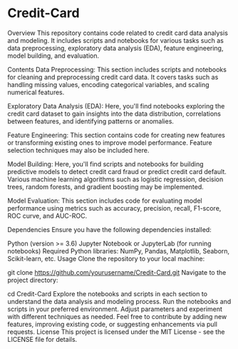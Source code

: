 # Credit-Card

Overview
This repository contains code related to credit card data analysis and modeling. It includes scripts and notebooks for various tasks such as data preprocessing, exploratory data analysis (EDA), feature engineering, model building, and evaluation.

Contents
Data Preprocessing: This section includes scripts and notebooks for cleaning and preprocessing credit card data. It covers tasks such as handling missing values, encoding categorical variables, and scaling numerical features.

Exploratory Data Analysis (EDA): Here, you'll find notebooks exploring the credit card dataset to gain insights into the data distribution, correlations between features, and identifying patterns or anomalies.

Feature Engineering: This section contains code for creating new features or transforming existing ones to improve model performance. Feature selection techniques may also be included here.

Model Building: Here, you'll find scripts and notebooks for building predictive models to detect credit card fraud or predict credit card default. Various machine learning algorithms such as logistic regression, decision trees, random forests, and gradient boosting may be implemented.

Model Evaluation: This section includes code for evaluating model performance using metrics such as accuracy, precision, recall, F1-score, ROC curve, and AUC-ROC.

Dependencies
Ensure you have the following dependencies installed:

Python (version >= 3.6)
Jupyter Notebook or JupyterLab (for running notebooks)
Required Python libraries: NumPy, Pandas, Matplotlib, Seaborn, Scikit-learn, etc.
Usage
Clone the repository to your local machine:

git clone https://github.com/yourusername/Credit-Card.git
Navigate to the project directory:

cd Credit-Card
Explore the notebooks and scripts in each section to understand the data analysis and modeling process.
Run the notebooks and scripts in your preferred environment. Adjust parameters and experiment with different techniques as needed.
Feel free to contribute by adding new features, improving existing code, or suggesting enhancements via pull requests.
License
This project is licensed under the MIT License - see the LICENSE file for details.
